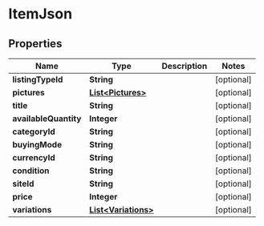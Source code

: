 
# ItemJson

## Properties
Name | Type | Description | Notes
------------ | ------------- | ------------- | -------------
**listingTypeId** | **String** |  |  [optional]
**pictures** | [**List&lt;Pictures&gt;**](Pictures.md) |  |  [optional]
**title** | **String** |  |  [optional]
**availableQuantity** | **Integer** |  |  [optional]
**categoryId** | **String** |  |  [optional]
**buyingMode** | **String** |  |  [optional]
**currencyId** | **String** |  |  [optional]
**condition** | **String** |  |  [optional]
**siteId** | **String** |  |  [optional]
**price** | **Integer** |  |  [optional]
**variations** | [**List&lt;Variations&gt;**](Variations.md) |  |  [optional]



